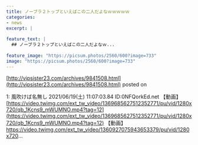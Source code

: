 ```yaml
---
title: ノーブラ２トップといえばこの二人だよなｗｗｗｗｗ
categories:
- news
excerpt: |
  
feature_text: |
  ## ノーブラ２トップといえばこの二人だよなｗ...
  
feature_image: "https://picsum.photos/2560/600?image=733"
image: "https://picsum.photos/2560/600?image=733"
---
```


[http://vipsister23.com/archives/9841508.html](http://vipsister23.com/archives/9841508.html)
posted on 

<!--more-->

1: 風吹けば名無し 2021/06/19(土) 11:07:03.84 ID:0NFQorkEd.net 【動画】[https://video.twimg.com/ext_tw_video/1369685627512352771/pu/vid/1280x720/qb_1Kcns9_mWUMNO.mp4?tag=12](https://video.twimg.com/ext_tw_video/1369685627512352771/pu/vid/1280x720/qb_1Kcns9_mWUMNO.mp4?tag=12) 【動画】 https://video.twimg.com/ext_tw_video/1360927075943653379/pu/vid/1280x720...
